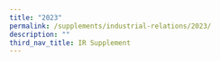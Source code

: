```yaml
---
title: "2023"
permalink: /supplements/industrial-relations/2023/
description: ""
third_nav_title: IR Supplement
---
```

